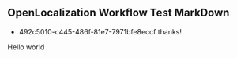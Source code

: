 ## OpenLocalization Workflow Test MarkDown
* 492c5010-c445-486f-81e7-7971bfe8eccf 
thanks!

Hello world